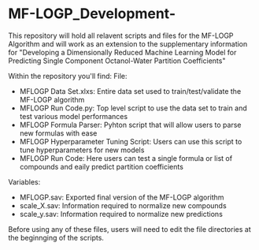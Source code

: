 # MF-LOGP_Development-

This repository will hold all relavent scripts and files for the MF-LOGP Algorithm and will work as an extension to the supplementary information for "Developing a Dimensionally Reduced Machine Learning Model for Predicting Single Component Octanol-Water Partition Coefficients"

Within the repository you'll find:
  File:
  - MFLOGP Data Set.xlxs: Entire data set used to train/test/validate the MF-LOGP algorithm
  - MFLOGP Run Code.py: Top level script to use the data set to train and test various model performances
  - MFLOGP Formula Parser: Pyhton script that will allow users to parse new formulas with ease
  - MFLOGP Hyperparameter Tuning Script: Users can use this script to tune hyperparameters for new models
  - MFLOGP Run Code: Here users can test a single formula or list of compounds and eaily predict partition coefficients

  Variables:
  - MFLOGP.sav: Exported final version of the MF-LOGP algorithm
  - scale_X.sav: Information required to normalize new compounds
  - scale_y.sav: Information required to normalize new predictions

Before using any of these files, users will need to edit the file directories at the beginnging of the scripts. 
